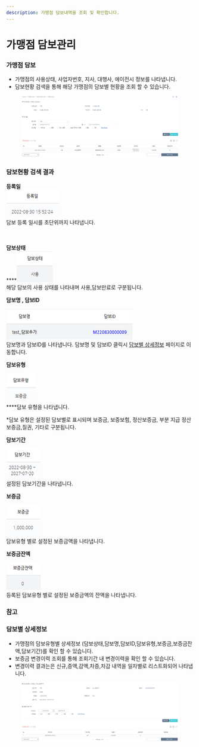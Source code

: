 ```yaml
---
description: 가맹점 담보내역을 조회 및 확인합니다.
---
```


# 가맹점 담보관리

### 가맹점 담보

* 가맹점의 사용상태, 사업자번호, 지사, 대행사, 에이전시 정보를 나타냅니다.
* 담보현황 검색을 통해 해당 가맹점의 담보별 현황을 조회 할 수 있습니다.

<figure><img src="../.gitbook/assets/가맹점_담보관리_main.png" alt=""><figcaption></figcaption></figure>

### 담보현황 검색 결과



**등록일**\
![](<../.gitbook/assets/image (12).png>)\
담보 등록 일시를 초단위까지 나타냅니다.&#x20;

\
\
**담보상태**\
****![](<../.gitbook/assets/image (9).png>)\
해당 담보의 사용 상태를 나타내며 사용,담보만료로 구분됩니다.



**담보명 , 담보ID**&#x20;

![](<../.gitbook/assets/image (10).png>)\
담보명과 담보ID를 나타냅니다. 담보명 및 담보ID 클릭시 [담보별 상세정보](undefined-1.md#undefined-3) 페이지로 이동합니다.



**담보유형**

****![](<../.gitbook/assets/image (3).png>)****\
****담보 유형을 나타냅니다.&#x20;

\*담보 유형은 설정된 담보별로 표시되며 보증금, 보증보험, 정산보증금, 부분 지급 정산보증금,질권, 기타로 구분됩니다.



**담보기간**

![](../.gitbook/assets/image.png)\
설정된 담보기간을 나타냅니다.



**보증금**

![](<../.gitbook/assets/image (11).png>)\
담보유형 별로 설정된 보증금액을 나타냅니다.



**보증금잔액**

![](<../.gitbook/assets/image (6).png>)\
등록된 담보유형 별로 설정된 보증금액의 잔액을 나타냅니다.



### 참고

### 담보별 상세정보

* 가맹점의 담보유형별 상세정보 (담보상태,담보명,담보ID,담보유형,보증금,보증금잔액,담보기간)를 확인 할 수 있습니다.
* 보증금 변경이력 조회를 통해 조회기간 내 변경이력을 확인 할 수 있습니다.
* 변경이력 결과는은 신규,증액,감액,차증,차감 내역을 일자별로 리스트화되어 나타냅니다.&#x20;

<figure><img src="../.gitbook/assets/가맹점_담보관리_담보별상세정보.png" alt=""><figcaption></figcaption></figure>



